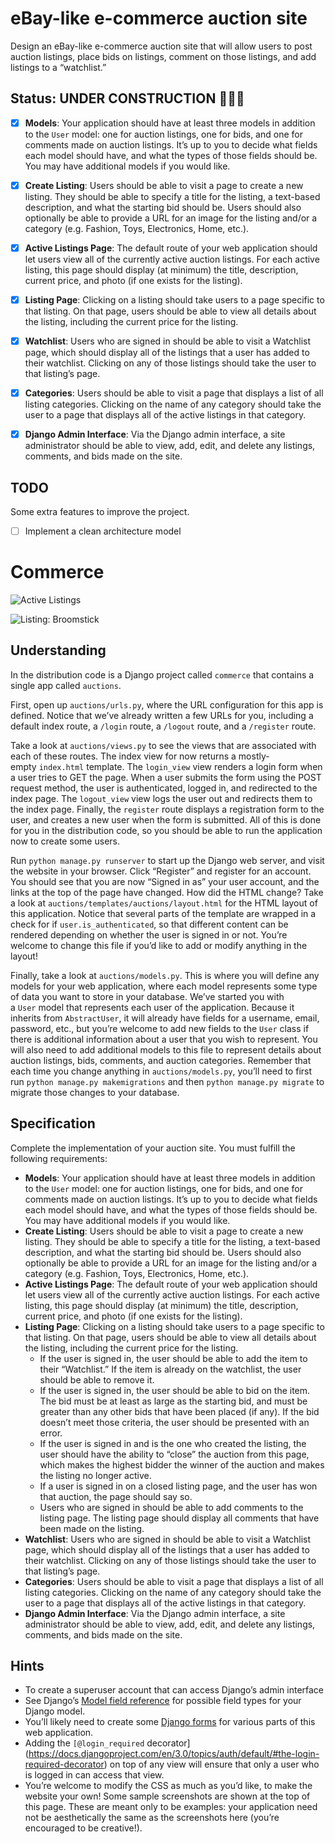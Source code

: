 # **eBay-like e-commerce auction site**

Design an eBay-like e-commerce auction site that will allow users to post auction listings, place bids on listings, comment on those listings, and add listings to a “watchlist.”

## **Status: UNDER CONSTRUCTION** 🚧👷🚧

- [x]  **Models**: Your application should have at least three models in addition to the `User` model: one for auction listings, one for bids, and one for comments made on auction listings. It’s up to you to decide what fields each model should have, and what the types of those fields should be. You may have additional models if you would like.
- [x]  **Create Listing**: Users should be able to visit a page to create a new listing. They should be able to specify a title for the listing, a text-based description, and what the starting bid should be. Users should also optionally be able to provide a URL for an image for the listing and/or a category (e.g. Fashion, Toys, Electronics, Home, etc.).
- [x]  **Active Listings Page**: The default route of your web application should let users view all of the currently active auction listings. For each active listing, this page should display (at minimum) the title, description, current price, and photo (if one exists for the listing).
- [x]  **Listing Page**: Clicking on a listing should take users to a page specific to that listing. On that page, users should be able to view all details about the listing, including the current price for the listing.
- [x]  **Watchlist**: Users who are signed in should be able to visit a Watchlist page, which should display all of the listings that a user has added to their watchlist. Clicking on any of those listings should take the user to that listing’s page.
- [x]  **Categories**: Users should be able to visit a page that displays a list of all listing categories. Clicking on the name of any category should take the user to a page that displays all of the active listings in that category.
- [x]  **Django Admin Interface**: Via the Django admin interface, a site administrator should be able to view, add, edit, and delete any listings, comments, and bids made on the site.


## **TODO**

Some extra features to improve the project.

- [ ] Implement a clean architecture model


# **Commerce**

![Active Listings](https://cs50.harvard.edu/web/2020/projects/2/images/listings.png "Active Listings")

![Listing: Broomstick](https://cs50.harvard.edu/web/2020/projects/2/images/listing.png "Listing: Broomstick")

## **Understanding**

In the distribution code is a Django project called `commerce` that contains a single app called `auctions`.

First, open up `auctions/urls.py`, where the URL configuration for this app is defined. Notice that we’ve already written a few URLs for you, including a default index route, a `/login` route, a `/logout` route, and a `/register` route.

Take a look at `auctions/views.py` to see the views that are associated with each of these routes. The index view for now returns a mostly-empty `index.html` template. The `login_view` view renders a login form when a user tries to GET the page. When a user submits the form using the POST request method, the user is authenticated, logged in, and redirected to the index page. The `logout_view` view logs the user out and redirects them to the index page. Finally, the `register` route displays a registration form to the user, and creates a new user when the form is submitted. All of this is done for you in the distribution code, so you should be able to run the application now to create some users.

Run `python manage.py runserver` to start up the Django web server, and visit the website in your browser. Click “Register” and register for an account. You should see that you are now “Signed in as” your user account, and the links at the top of the page have changed. How did the HTML change? Take a look at `auctions/templates/auctions/layout.html` for the HTML layout of this application. Notice that several parts of the template are wrapped in a check for if `user.is_authenticated`, so that different content can be rendered depending on whether the user is signed in or not. You’re welcome to change this file if you’d like to add or modify anything in the layout!

Finally, take a look at `auctions/models.py`. This is where you will define any models for your web application, where each model represents some type of data you want to store in your database. We’ve started you with a `User` model that represents each user of the application. Because it inherits from `AbstractUser`, it will already have fields for a username, email, password, etc., but you’re welcome to add new fields to the `User` class if there is additional information about a user that you wish to represent. You will also need to add additional models to this file to represent details about auction listings, bids, comments, and auction categories. Remember that each time you change anything in `auctions/models.py`, you’ll need to first run `python manage.py makemigrations` and then `python manage.py migrate` to migrate those changes to your database.

## **Specification**

Complete the implementation of your auction site. You must fulfill the following requirements:

- **Models**: Your application should have at least three models in addition to the `User` model: one for auction listings, one for bids, and one for comments made on auction listings. It’s up to you to decide what fields each model should have, and what the types of those fields should be. You may have additional models if you would like.
- **Create Listing**: Users should be able to visit a page to create a new listing. They should be able to specify a title for the listing, a text-based description, and what the starting bid should be. Users should also optionally be able to provide a URL for an image for the listing and/or a category (e.g. Fashion, Toys, Electronics, Home, etc.).
- **Active Listings Page**: The default route of your web application should let users view all of the currently active auction listings. For each active listing, this page should display (at minimum) the title, description, current price, and photo (if one exists for the listing).
- **Listing Page**: Clicking on a listing should take users to a page specific to that listing. On that page, users should be able to view all details about the listing, including the current price for the listing.
    - If the user is signed in, the user should be able to add the item to their “Watchlist.” If the item is already on the watchlist, the user should be able to remove it.
    - If the user is signed in, the user should be able to bid on the item. The bid must be at least as large as the starting bid, and must be greater than any other bids that have been placed (if any). If the bid doesn’t meet those criteria, the user should be presented with an error.
    - If the user is signed in and is the one who created the listing, the user should have the ability to “close” the auction from this page, which makes the highest bidder the winner of the auction and makes the listing no longer active.
    - If a user is signed in on a closed listing page, and the user has won that auction, the page should say so.
    - Users who are signed in should be able to add comments to the listing page. The listing page should display all comments that have been made on the listing.
- **Watchlist**: Users who are signed in should be able to visit a Watchlist page, which should display all of the listings that a user has added to their watchlist. Clicking on any of those listings should take the user to that listing’s page.
- **Categories**: Users should be able to visit a page that displays a list of all listing categories. Clicking on the name of any category should take the user to a page that displays all of the active listings in that category.
- **Django Admin Interface**: Via the Django admin interface, a site administrator should be able to view, add, edit, and delete any listings, comments, and bids made on the site.

## **Hints**

- To create a superuser account that can access Django’s admin interface
- See Django’s [Model field reference](https://docs.djangoproject.com/en/3.0/ref/models/fields/) for possible field types for your Django model.
- You’ll likely need to create some [Django forms](https://docs.djangoproject.com/en/3.0/topics/forms/) for various parts of this web application.
- Adding the `[@login_required` decorator](https://docs.djangoproject.com/en/3.0/topics/auth/default/#the-login-required-decorator) on top of any view will ensure that only a user who is logged in can access that view.
- You’re welcome to modify the CSS as much as you’d like, to make the website your own! Some sample screenshots are shown at the top of this page. These are meant only to be examples: your application need not be aesthetically the same as the screenshots here (you’re encouraged to be creative!).